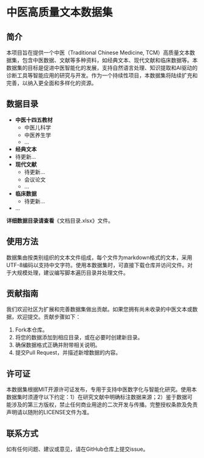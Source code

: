 # 中医高质量文本数据集

## 简介

本项目旨在提供一个中医（Traditional Chinese Medicine, TCM）高质量文本数据集，包含中医数据、文献等多种资料，如经典文本、现代文献和临床数据等。本数据集的目标是促进中医智能化的发展，支持自然语言处理、知识提取和AI驱动的诊断工具等智能应用的研究与开发。作为一个持续性项目，本数据集将陆续扩充和完善，以纳入更全面和多样化的资源。

## 数据目录

- **中医十四五教材**
  - 中医儿科学 
  - 中医养生学
  - ...
- **经典文本**
- 待更新...
- **现代文献**
  - 待更新...
  - 会议论文
  - ...
- **临床数据**
  - 待更新...
- ...

**详细数据目录请查看**《文档目录.xlsx》文件。

## 使用方法

数据集由按类别组织的文本文件组成，每个文件为markdown格式的文本，采用UTF-8编码以支持中文字符。使用本数据集时，可直接下载仓库并访问文件。对于大规模处理，建议编写脚本遍历目录并处理文件。

## 贡献指南

我们欢迎社区为扩展和完善数据集做出贡献。如果您拥有尚未收录的中医文本或数据，欢迎提交。贡献步骤如下：

1. Fork本仓库。
2. 将您的数据添加到相应目录，或在必要时创建新目录。
3. 确保数据格式正确并附带相关说明。
4. 提交Pull Request，并描述新增数据的内容。

## 许可证

本数据集根据MIT开源许可证发布，专用于支持中医数字化与智能化研究。使用本数据集时须遵守以下约定：1）在研究文献中明确标注数据来源；2）鉴于数据可能涉及的第三方版权，禁止任何商业用途的二次开发与传播。完整授权条款及免责声明请以随附的LICENSE文件为准。

## 联系方式

如有任何问题、建议或意见，请在GitHub仓库上提交issue。
